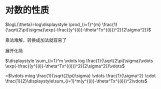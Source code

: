 <!-- markdownlint-disable MD033 MD041 -->

# 对数的性质

$logL(\theta)=log\displaystyle \prod_{i=1}^{m} \frac{1}{\sqrt{2\pi}\sigma}\exp(-\frac{(y^{(i)}-\theta^Tx^{(i)})^2}{2\sigma^2})$

乘法难解，转换成加法就容易了

展开化简

$\displaystyle \sum_{i=1}^m \vdots log \frac{1}{\sqrt{2\pi}\sigma}\vdots \exp(-\frac{(y^{(i)}-\theta^Tx^{(i)})^2}{2\sigma^2})\vdots$

=$\vdots mlog \frac{1}{\sqrt{2\pi}\sigma} \vdots \frac{1}{\sigma^2} \cdot \frac{1}{2}\displaystyle\sum_{i=1}^m(y^{(i)}-\theta^Tx^{(i)})^2\vdots$
